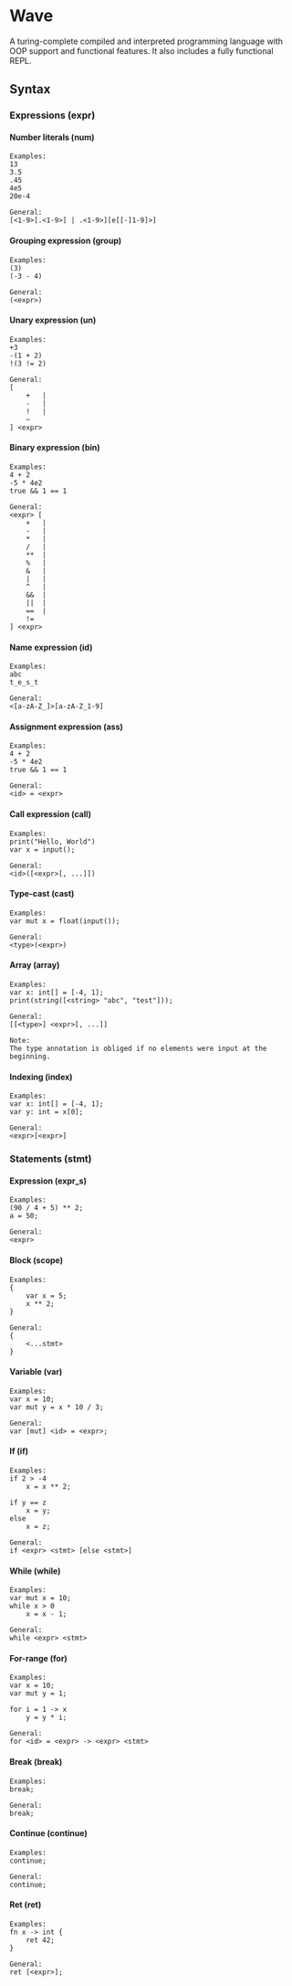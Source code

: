 # Wave

A turing-complete compiled and interpreted programming language with OOP support and functional features.
It also includes a fully functional REPL.

## Syntax
### Expressions (expr)
#### Number literals (num)
```
Examples:
13
3.5
.45
4e5
20e-4

General:
[<1-9>[.<1-9>] | .<1-9>][e[[-]1-9]>]
```

#### Grouping expression (group)
```
Examples:
(3)
(-3 - 4)

General:
(<expr>)
```

#### Unary expression (un)
```
Examples:
+3
-(1 + 2)
!(3 != 2)

General:
[
	+	|
	-	|
	!	|
	~
] <expr>
```

#### Binary expression (bin)
```
Examples:
4 + 2
-5 * 4e2
true && 1 == 1

General:
<expr> [
	+	|
	-	|
	*	|
	/	|
	**	|
	%	|
	&	|
	|	|
	^	|
	&&	|
	||	|
	==	|
	!=
] <expr>
```

#### Name expression (id)
```
Examples:
abc
t_e_s_t

General:
<[a-zA-Z_]>[a-zA-Z_1-9]
```

#### Assignment expression (ass)
```
Examples:
4 + 2
-5 * 4e2
true && 1 == 1

General:
<id> = <expr>
```

#### Call expression (call)
```
Examples:
print("Hello, World")
var x = input();

General:
<id>([<expr>[, ...]])
```

#### Type-cast (cast)
```
Examples:
var mut x = float(input());

General:
<type>(<expr>)
```

#### Array (array)
```
Examples:
var x: int[] = [-4, 1];
print(string([<string> "abc", "test"]));

General:
[[<type>] <expr>[, ...]]

Note:
The type annotation is obliged if no elements were input at the beginning.
```

#### Indexing (index)
```
Examples:
var x: int[] = [-4, 1];
var y: int = x[0];

General:
<expr>[<expr>]
```

### Statements (stmt)
#### Expression (expr_s)
```
Examples:
(90 / 4 + 5) ** 2;
a = 50;

General:
<expr>
```

#### Block (scope)
```
Examples:
{
	var x = 5;
	x ** 2;
}

General:
{
	<...stmt>
}
```

#### Variable (var)
```
Examples:
var x = 10;
var mut y = x * 10 / 3;

General:
var [mut] <id> = <expr>;
```

#### If (if)
```
Examples:
if 2 > -4
	x = x ** 2;

if y == z
	x = y;
else
	x = z;

General:
if <expr> <stmt> [else <stmt>]
```

#### While (while)
```
Examples:
var mut x = 10;
while x > 0
	x = x - 1;

General:
while <expr> <stmt>
```

#### For-range (for)
```
Examples:
var x = 10;
var mut y = 1;

for i = 1 -> x
	y = y * i;

General:
for <id> = <expr> -> <expr> <stmt>
```

#### Break (break)
```
Examples:
break;

General:
break;
```

#### Continue (continue)
```
Examples:
continue;

General:
continue;
```

#### Ret (ret)
```
Examples:
fn x -> int {
	ret 42;
}

General:
ret [<expr>];
```